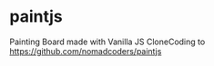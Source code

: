 # paintjs
Painting Board made with Vanilla JS
CloneCoding to https://github.com/nomadcoders/paintjs

